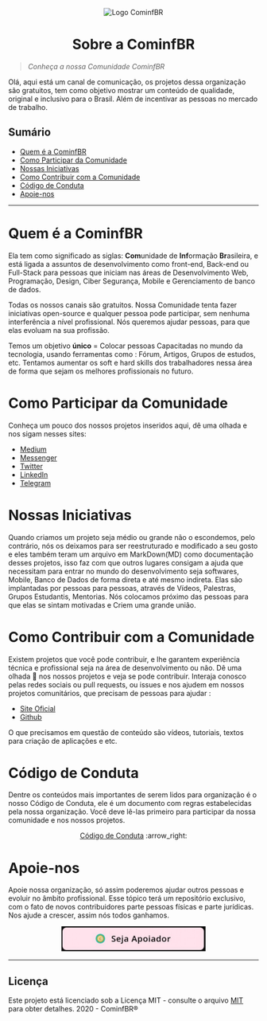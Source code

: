 <p align="center">
<img with="240" height="200" src="https://github.com/Cominfbr/Marca/blob/Master/logo_transparent.png" alt="Logo CominfBR">
</p>
<h1 align="center"> Sobre a CominfBR</h1>

>_Conheça a nossa Comunidade CominfBR_

<p>Olá, aqui está um canal de comunicação, os projetos dessa organização são gratuitos, tem como objetivo mostrar um conteúdo de qualidade, original e inclusivo para o Brasil. 
  Além de incentivar as pessoas no mercado de trabalho.</p>

## Sumário

- [Quem é a CominfBR](#Quem-é-a-CominfBR)
- [Como Participar da Comunidade](#Como-Participar-da-Comunidade)
- [Nossas Iniciativas ](#Nossas-Iniciativas ) 
- [Como Contribuir com a Comunidade](#Como-Contribuir-com-a-Comunidade)
- [Código de Conduta](#Código-de-Conduta) 
- [Apoie-nos](#Apoie-nos) 
---

# Quem é a CominfBR

 Ela tem como significado as siglas: **Com**unidade de **Inf**ormação **Br**asileira, e está ligada a assuntos de desenvolvimento como front-end, Back-end ou Full-Stack para pessoas que iniciam nas áreas de Desenvolvimento Web, Programação, Design, Ciber Segurança, Mobile e Gerenciamento de banco de dados. 
<p>Todas os nossos canais são gratuitos. Nossa Comunidade tenta fazer iniciativas open-source  e qualquer pessoa pode participar, sem nenhuma interferência a nível profissional. Nós queremos ajudar pessoas, para que elas evoluam na sua profissão.</p>
 
 Temos um objetivo **único** = Colocar pessoas Capacitadas no mundo da tecnologia, usando ferramentas como : Fórum, Artigos, Grupos de estudos, etc. Tentamos aumentar os soft e hard skills dos trabalhadores nessa área de forma que sejam os melhores profissionais no futuro.

# Como Participar da Comunidade
 
Conheça um pouco dos nossos projetos inseridos aqui, dê uma olhada e nos sigam nesses sites:

- [Medium](#) 
- [Messenger](#) 
- [Twitter](#) 
- [LinkedIn](#) 
- [Telegram](#) 

# Nossas Iniciativas 
<p>
Quando criamos um projeto seja médio ou grande não o escondemos, pelo contrário, nós os deixamos para ser reestruturado e modificado a seu gosto e eles também teram um arquivo em MarkDown(MD) como documentação desses projetos, 
isso faz com que outros lugares consigam a ajuda que necessitam para entrar no mundo do desenvolvimento seja softwares, Mobile, Banco de Dados de forma direta e até mesmo indireta. Elas são implantadas por pessoas para pessoas, através de Vídeos, Palestras, Grupos Estudantis, Mentorias.
 Nós colocamos próximo das pessoas para que elas se sintam motivadas e Criem uma grande união.
</p>

# Como Contribuir com a Comunidade
<p>
Existem projetos que você pode contribuir, e lhe garantem experiência técnica e profissional seja na área de desenvolvimento ou não. Dê uma olhada 👀 nos nossos projetos e veja se pode contribuir. 
Interaja conosco pelas redes sociais ou pull requests, ou issues e nos ajudem em nossos projetos comunitários, que precisam de pessoas para ajudar :
</p>

- [Site Oficial](https://cominfBR.github.io/) 
- [Github](https://github.com/cominfBR) 

O que precisamos em questão de conteúdo são vídeos, tutoriais, textos para criação de aplicações e etc.
# Código de Conduta

Dentre os conteúdos mais importantes de serem lidos para  organização é  o nosso Código de Conduta, ele é um  documento com regras estabelecidas pela nossa  organização.  Você deve lê-las primeiro para participar da nossa  comunidade e nos nossos projetos.

<p align="center"><a href="https://github.com/Cominfbr/Sobre/blob/Master/C%C3%B3digo%20de%20Conduta.md">Código de Conduta</a> :arrow_right:</p>

# Apoie-nos

Apoie nossa organização, só  assim poderemos ajudar outros pessoas e evoluir no âmbito profissional. Esse tópico terá um repositório exclusivo, com o fato de novos contribuidores  parte pessoas físicas e parte jurídicas. Nos ajude a crescer, assim nós todos ganhamos.

<p align="center">
<a href="https://github.com/Cominfbr/Apoie"><img with="50" height="50" src="https://github.com/Cominfbr/Sobre/blob/Master/apoie.jpg" alt=" Apoie nosso trabalho "></a> 
</p>

---
## Licença

Este projeto está licenciado sob a Licença MIT - consulte o arquivo [MIT](https://github.com/Cominfbr/Sobre/blob/Master/LICENSE) para obter detalhes. 2020 - CominfBR® 
